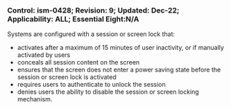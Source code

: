 ### Control: ism-0428; Revision: 9; Updated: Dec-22; Applicability: ALL; Essential Eight:N/A
<p>Systems are configured with a session or screen lock that:</p>
                  <ul>
                     <li>activates after a maximum of 15 minutes of user inactivity, or if manually activated by users</li>
                     <li>conceals all session content on the screen</li>
                     <li>ensures that the screen does not enter a power saving state before the session or screen lock is activated</li>
                     <li>requires users to authenticate to unlock the session</li>
                     <li>denies users the ability to disable the session or screen locking mechanism.</li>
                  </ul>
